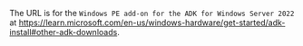 The URL is for the `Windows PE add-on for the ADK for Windows Server 2022` at https://learn.microsoft.com/en-us/windows-hardware/get-started/adk-install#other-adk-downloads.